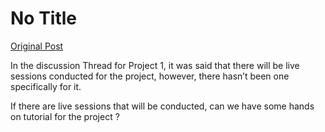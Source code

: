 # No Title

[Original Post](https://discourse.onlinedegree.iitm.ac.in/t/165593/1)

<p>In the discussion Thread for Project 1, it was said that there will be live sessions conducted for the project, however, there hasn’t been one specifically for it.</p>
<p>If there are live sessions that will be conducted, can we have some hands on tutorial for the project ?</p>
